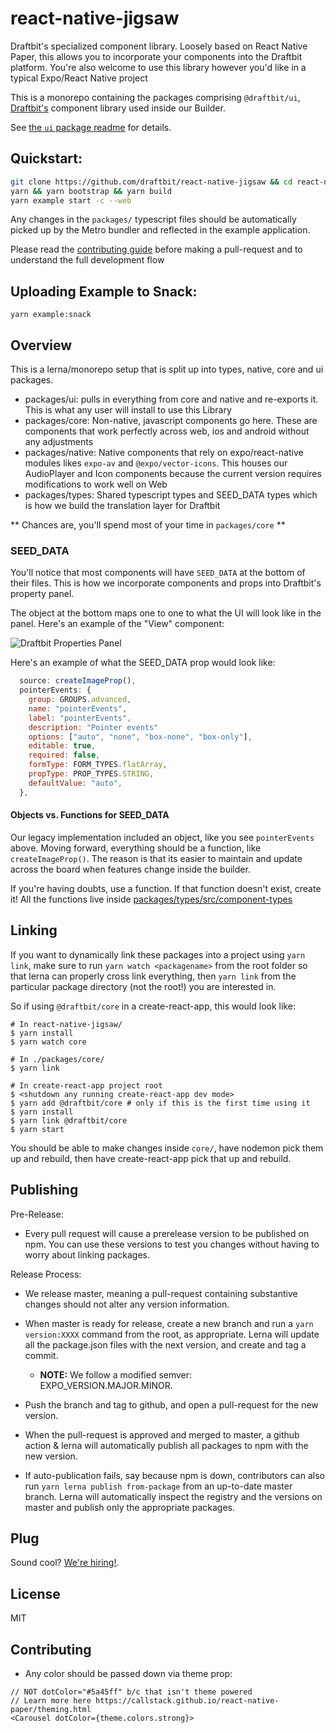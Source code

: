 # react-native-jigsaw

Draftbit's specialized component library. Loosely based on React Native Paper, this allows you to incorporate your components into the Draftbit platform. You're also welcome to use this library however you'd like in a typical Expo/React Native project

This is a monorepo containing the packages comprising `@draftbit/ui`,
[Draftbit's](https://draftbit.com) component library used inside our Builder.

See [the `ui` package readme](./packages/ui#readme) for details.

## Quickstart:

```sh
git clone https://github.com/draftbit/react-native-jigsaw && cd react-native-jigsaw
yarn && yarn bootstrap && yarn build
yarn example start -c --web
```

Any changes in the `packages/` typescript files should be automatically picked
up by the Metro bundler and reflected in the example application.

Please read the [contributing guide](CONTRIBUTING.md) before making
a pull-request and to understand the full development flow

## Uploading Example to Snack:

```
yarn example:snack
```

## Overview

This is a lerna/monorepo setup that is split up into types, native, core and ui packages.

- packages/ui: pulls in everything from core and native and re-exports it. This is what any user will install to use this Library
- packages/core: Non-native, javascript components go here. These are components that work perfectly across web, ios and android without any adjustments
- packages/native: Native components that rely on expo/react-native modules likes `expo-av` and `@expo/vector-icons`. This houses our AudioPlayer and Icon components because the current version requires modifications to work well on Web
- packages/types: Shared typescript types and SEED_DATA types which is how we build the translation layer for Draftbit

** Chances are, you'll spend most of your time in `packages/core` **

### SEED_DATA

You'll notice that most components will have `SEED_DATA` at the bottom of their files. This is how we incorporate components and props into Draftbit's property panel.

The object at the bottom maps one to one to what the UI will look like in the panel. Here's an example of the "View" component:

![Draftbit Properties Panel](./images/view-properties-panel.png)

Here's an example of what the SEED_DATA prop would look like:

```js
  source: createImageProp(),
  pointerEvents: {
    group: GROUPS.advanced,
    name: "pointerEvents",
    label: "pointerEvents",
    description: "Pointer events"
    options: ["auto", "none", "box-none", "box-only"],
    editable: true,
    required: false,
    formType: FORM_TYPES.flatArray,
    propType: PROP_TYPES.STRING,
    defaultValue: "auto",
  },
```

#### Objects vs. Functions for SEED_DATA

Our legacy implementation included an object, like you see `pointerEvents` above. Moving forward, everything should be a function, like `createImageProp()`. The reason is that its easier to maintain and update across the board when features change inside the builder.

If you're having doubts, use a function. If that function doesn't exist, create it! All the functions live inside [packages/types/src/component-types](https://github.com/draftbit/react-native-jigsaw/blob/master/packages/types/src/component-types.ts)

## Linking

If you want to dynamically link these packages into a project using `yarn link`,
make sure to run `yarn watch <packagename>` from the root folder so that lerna
can properly cross link everything, then `yarn link` from the particular package
directory (not the root!) you are interested in.

So if using `@draftbit/core` in a create-react-app, this would look like:

```console
# In react-native-jigsaw/
$ yarn install
$ yarn watch core

# In ./packages/core/
$ yarn link

# In create-react-app project root
$ <shutdown any running create-react-app dev mode>
$ yarn add @draftbit/core # only if this is the first time using it
$ yarn install
$ yarn link @draftbit/core
$ yarn start
```

You should be able to make changes inside `core/`, have nodemon pick them up and
rebuild, then have create-react-app pick that up and rebuild.

## Publishing

Pre-Release:

- Every pull request will cause a prerelease version to be published on npm.
  You can use these versions to test you changes without having to worry about
  linking packages.

Release Process:

- We release master, meaning a pull-request containing substantive changes
  should not alter any version information.

- When master is ready for release, create a new branch and run a `yarn version:XXXX` command from the root, as appropriate. Lerna will update all
  the package.json files with the next version, and create and tag a commit.

  - **NOTE:** We follow a modified semver: EXPO_VERSION.MAJOR.MINOR.

- Push the branch and tag to github, and open a pull-request for the new
  version.

- When the pull-request is approved and merged to master, a github action
  & lerna will automatically publish all packages to npm with the new version.

- If auto-publication fails, say because npm is down, contributors can also run
  `yarn lerna publish from-package` from an up-to-date master branch. Lerna
  will automatically inspect the registry and the versions on master and
  publish only the appropriate packages.

## Plug

Sound cool? [We're hiring!](https://draftbit.com/jobs).

## License

MIT

## Contributing

- Any color should be passed down via theme prop:

```
// NOT dotColor="#5a45ff" b/c that isn't theme powered
// Learn more here https://callstack.github.io/react-native-paper/theming.html
<Carousel dotColor={theme.colors.strong}>
```
